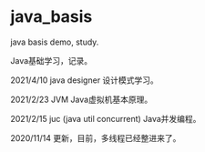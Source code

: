 # java_basis
java basis demo, study.

Java基础学习，记录。

2021/4/10 
java designer 设计模式学习。    

2021/2/23
JVM Java虚拟机基本原理。

2021/2/15 
juc (java util concurrent) Java并发编程。

2020/11/14 
更新，目前，多线程已经整进来了。